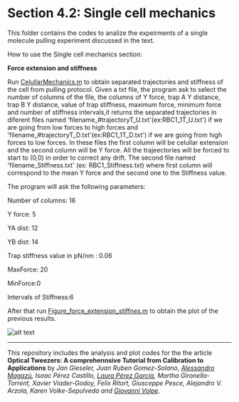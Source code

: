 # Section 4.2: Single cell mechanics
 This folder contains the codes to analize the expeirments of  a single molecule pulling experiment discussed in the text.
 
How to use the Single  cell mechanics section:

**Force extension and stiffness**

Run [CelullarMechanics.m](Programs/CelullarMechanics.m)  to obtain separated trajectories and stiffness of the cell from pulling protocol. Given a txt file, the program ask to select the number of columns of the file, the columns of Y force, 
 trap A Y distance, trap B Y distance, value of trap stiffness, maximum force, minimum force and number of 
 stiffness intervals,it returns the separated trajectories in diferent files named
 'filename_#trajectoryT_U.txt'(ex:RBC1_1T_U.txt') if we are going from low forces to high forces and
 'filename_#trajectoryT_D.txt'(ex:RBC1_1T_D.txt') if we are going from high forces to low forces.
 In these files the first column will be celullar extension and the second column will be Y force. 
 All the trajeectories will be forced to start to (0,0) in order to correct any drift. 
 The second file named 'filename_Stiffness.txt' (ex: RBC1_Stiffness.txt) where first column will
 correspond to the mean Y force and the second one to the Stiffness value.


The program will ask the following parameters:

Number of columns: 16

Y force: 5

YA dist: 12

YB dist: 14

Trap stiffness value in pN/nm : 0.06

MaxForce: 20

MinForce:0



Intervals of Stiffness:6

After that run [Figure_force_extension_stiffnes.m](Figure_force_extension_stiffnes.m) to obtain the plot of the previous results.

![alt text](https://github.com/LauraPerezG/tweezers_AOP_tutorial/blob/merge_26nov_ales_lau/sec_4_2_single_cell_mechanics/Figures/cellular_mechanics.jpg "Force extension curves and stiffness")


***


 
This repository includes the analysis and plot codes for the the article **Optical Tweezers: A comprehennsive Tutorial  from Calibration to Applications** by *Jan Gieseler, Juan Ruben Gomez-Solano, [Alessandro Magazù](http://softmatterlab.org/people/alessandro-magazzu/),  Isaac Pérez Castillo, [Laura Pérez García](http://softmatterlab.org/people/laura-perez-garcia/), Martha Gironella-Torrent, Xavier Viader-Godoy, Felix Ritort, Giusceppe Pesce, Alejandro V. Arzola, Karen Volke-Sepulveda and [Giovanni Volpe](http://softmatterlab.org/people/giovanni-volpe/)*. 
 
